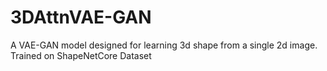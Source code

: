 # 3DAttnVAE-GAN
A VAE-GAN model designed for learning 3d shape from a single 2d image. Trained on ShapeNetCore Dataset
